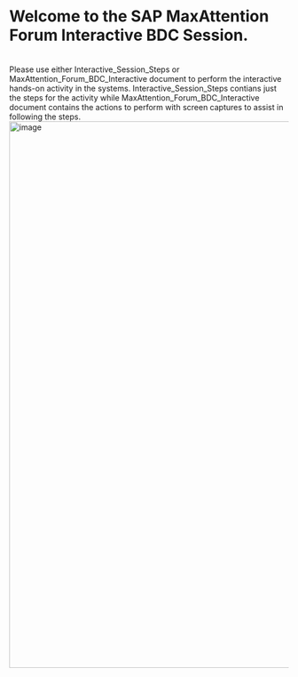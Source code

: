<h1>Welcome to the SAP MaxAttention Forum Interactive BDC Session.</h1> <br>
Please use either Interactive_Session_Steps or MaxAttention_Forum_BDC_Interactive document to perform the interactive hands-on activity in the systems. Interactive_Session_Steps contians just the steps for the activity while MaxAttention_Forum_BDC_Interactive document contains the actions to perform with screen captures to assist in following the steps.<br>



<img width="1194" height="983" alt="image" src="https://github.com/user-attachments/assets/0fabba35-8d21-45f5-942e-119c33497ca4" />

